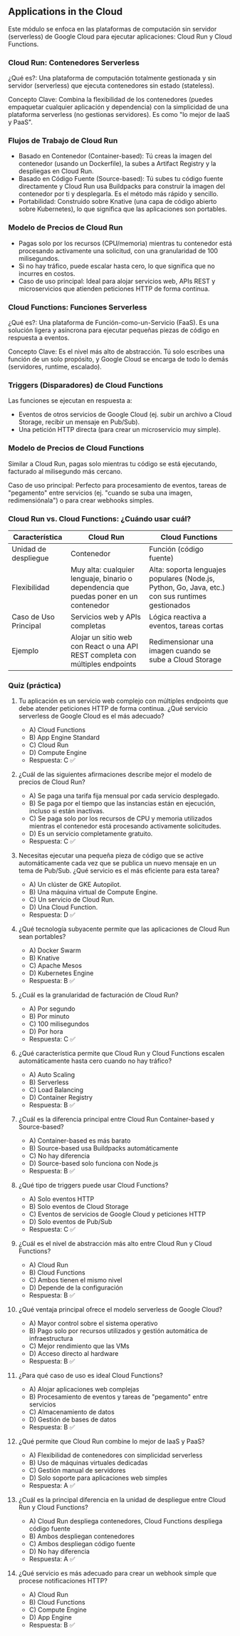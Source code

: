## Applications in the Cloud
Este módulo se enfoca en las plataformas de computación sin servidor (serverless) de Google Cloud para ejecutar aplicaciones: Cloud Run y Cloud Functions.

### Cloud Run: Contenedores Serverless
¿Qué es?: Una plataforma de computación totalmente gestionada y sin servidor (serverless) que ejecuta contenedores sin estado (stateless).

Concepto Clave: Combina la flexibilidad de los contenedores (puedes empaquetar cualquier aplicación y dependencia) con la simplicidad de una plataforma serverless (no gestionas servidores). Es como "lo mejor de IaaS y PaaS".

### Flujos de Trabajo de Cloud Run
- Basado en Contenedor (Container-based): Tú creas la imagen del contenedor (usando un Dockerfile), la subes a Artifact Registry y la despliegas en Cloud Run.
- Basado en Código Fuente (Source-based): Tú subes tu código fuente directamente y Cloud Run usa Buildpacks para construir la imagen del contenedor por ti y desplegarla. Es el método más rápido y sencillo.
- Portabilidad: Construido sobre Knative (una capa de código abierto sobre Kubernetes), lo que significa que las aplicaciones son portables.

### Modelo de Precios de Cloud Run
- Pagas solo por los recursos (CPU/memoria) mientras tu contenedor está procesando activamente una solicitud, con una granularidad de 100 milisegundos.
- Si no hay tráfico, puede escalar hasta cero, lo que significa que no incurres en costos.
- Caso de uso principal: Ideal para alojar servicios web, APIs REST y microservicios que atienden peticiones HTTP de forma continua.

### Cloud Functions: Funciones Serverless
¿Qué es?: Una plataforma de Función-como-un-Servicio (FaaS). Es una solución ligera y asíncrona para ejecutar pequeñas piezas de código en respuesta a eventos.

Concepto Clave: Es el nivel más alto de abstracción. Tú solo escribes una función de un solo propósito, y Google Cloud se encarga de todo lo demás (servidores, runtime, escalado).

### Triggers (Disparadores) de Cloud Functions
Las funciones se ejecutan en respuesta a:
- Eventos de otros servicios de Google Cloud (ej. subir un archivo a Cloud Storage, recibir un mensaje en Pub/Sub).
- Una petición HTTP directa (para crear un microservicio muy simple).

### Modelo de Precios de Cloud Functions
Similar a Cloud Run, pagas solo mientras tu código se está ejecutando, facturado al milisegundo más cercano.

Caso de uso principal: Perfecto para procesamiento de eventos, tareas de "pegamento" entre servicios (ej. "cuando se suba una imagen, redimensiónala") o para crear webhooks simples.

### Cloud Run vs. Cloud Functions: ¿Cuándo usar cuál?
| Característica | Cloud Run | Cloud Functions |
|---------------|-----------|-----------------|
| Unidad de despliegue | Contenedor | Función (código fuente) |
| Flexibilidad | Muy alta: cualquier lenguaje, binario o dependencia que puedas poner en un contenedor | Alta: soporta lenguajes populares (Node.js, Python, Go, Java, etc.) con sus runtimes gestionados |
| Caso de Uso Principal | Servicios web y APIs completas | Lógica reactiva a eventos, tareas cortas |
| Ejemplo | Alojar un sitio web con React o una API REST completa con múltiples endpoints | Redimensionar una imagen cuando se sube a Cloud Storage |
### Quiz (práctica)
1) Tu aplicación es un servicio web complejo con múltiples endpoints que debe atender peticiones HTTP de forma continua. ¿Qué servicio serverless de Google Cloud es el más adecuado?
   - A) Cloud Functions
   - B) App Engine Standard
   - C) Cloud Run
   - D) Compute Engine
   - Respuesta: C ✅

2) ¿Cuál de las siguientes afirmaciones describe mejor el modelo de precios de Cloud Run?
   - A) Se paga una tarifa fija mensual por cada servicio desplegado.
   - B) Se paga por el tiempo que las instancias están en ejecución, incluso si están inactivas.
   - C) Se paga solo por los recursos de CPU y memoria utilizados mientras el contenedor está procesando activamente solicitudes.
   - D) Es un servicio completamente gratuito.
   - Respuesta: C ✅

3) Necesitas ejecutar una pequeña pieza de código que se active automáticamente cada vez que se publica un nuevo mensaje en un tema de Pub/Sub. ¿Qué servicio es el más eficiente para esta tarea?
   - A) Un clúster de GKE Autopilot.
   - B) Una máquina virtual de Compute Engine.
   - C) Un servicio de Cloud Run.
   - D) Una Cloud Function.
   - Respuesta: D ✅

4) ¿Qué tecnología subyacente permite que las aplicaciones de Cloud Run sean portables?
   - A) Docker Swarm
   - B) Knative
   - C) Apache Mesos
   - D) Kubernetes Engine
   - Respuesta: B ✅

5) ¿Cuál es la granularidad de facturación de Cloud Run?
   - A) Por segundo
   - B) Por minuto
   - C) 100 milisegundos
   - D) Por hora
   - Respuesta: C ✅

6) ¿Qué característica permite que Cloud Run y Cloud Functions escalen automáticamente hasta cero cuando no hay tráfico?
   - A) Auto Scaling
   - B) Serverless
   - C) Load Balancing
   - D) Container Registry
   - Respuesta: B ✅

7) ¿Cuál es la diferencia principal entre Cloud Run Container-based y Source-based?
   - A) Container-based es más barato
   - B) Source-based usa Buildpacks automáticamente
   - C) No hay diferencia
   - D) Source-based solo funciona con Node.js
   - Respuesta: B ✅

8) ¿Qué tipo de triggers puede usar Cloud Functions?
   - A) Solo eventos HTTP
   - B) Solo eventos de Cloud Storage
   - C) Eventos de servicios de Google Cloud y peticiones HTTP
   - D) Solo eventos de Pub/Sub
   - Respuesta: C ✅

9) ¿Cuál es el nivel de abstracción más alto entre Cloud Run y Cloud Functions?
   - A) Cloud Run
   - B) Cloud Functions
   - C) Ambos tienen el mismo nivel
   - D) Depende de la configuración
   - Respuesta: B ✅

10) ¿Qué ventaja principal ofrece el modelo serverless de Google Cloud?
    - A) Mayor control sobre el sistema operativo
    - B) Pago solo por recursos utilizados y gestión automática de infraestructura
    - C) Mejor rendimiento que las VMs
    - D) Acceso directo al hardware
    - Respuesta: B ✅

11) ¿Para qué caso de uso es ideal Cloud Functions?
    - A) Alojar aplicaciones web complejas
    - B) Procesamiento de eventos y tareas de "pegamento" entre servicios
    - C) Almacenamiento de datos
    - D) Gestión de bases de datos
    - Respuesta: B ✅

12) ¿Qué permite que Cloud Run combine lo mejor de IaaS y PaaS?
    - A) Flexibilidad de contenedores con simplicidad serverless
    - B) Uso de máquinas virtuales dedicadas
    - C) Gestión manual de servidores
    - D) Solo soporte para aplicaciones web simples
    - Respuesta: A ✅

13) ¿Cuál es la principal diferencia en la unidad de despliegue entre Cloud Run y Cloud Functions?
    - A) Cloud Run despliega contenedores, Cloud Functions despliega código fuente
    - B) Ambos despliegan contenedores
    - C) Ambos despliegan código fuente
    - D) No hay diferencia
    - Respuesta: A ✅

14) ¿Qué servicio es más adecuado para crear un webhook simple que procese notificaciones HTTP?
    - A) Cloud Run
    - B) Cloud Functions
    - C) Compute Engine
    - D) App Engine
    - Respuesta: B ✅